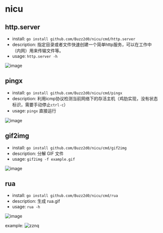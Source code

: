 # nicu

## http.server

- install: `go install github.com/Buzz2d0/nicu/cmd/http.server`
- description: 指定目录或者文件快速创建一个简单http服务，可以在工作中（内网）用来传输文件等。
- usage: `http.server -h`

![image](https://user-images.githubusercontent.com/26270009/148734383-92a5c2b0-d3f5-49d2-aaab-41287be7b055.png)

## pingx

- install: `go install github.com/Buzz2d0/nicu/cmd/pingx`
- description: 利用icmp协议检测当前网络下的存活主机（鸡肋实现，没有状态标识，需要手动停止`ctrl-c`）
- usage: `pingx` 直接运行

![image](https://user-images.githubusercontent.com/26270009/148733800-b175ebbc-14eb-40d1-b5c9-937bd1780c1f.png)

## gif2img

- install: `go install github.com/Buzz2d0/nicu/cmd/gif2img`
- description: 分解 GIF 文件
- usage: `gif2img -f example.gif`

![image](https://user-images.githubusercontent.com/26270009/148906590-134c03da-9b52-4a13-927e-532fc2575a16.png)

## rua

- install: `go install github.com/Buzz2d0/nicu/cmd/rua`
- description: 生成 rua.gif
- usage: `rua -h`

![image](https://user-images.githubusercontent.com/26270009/149051458-5122bae7-8e7f-4b36-a081-c138f88a966f.png)

example:
![zznq](https://user-images.githubusercontent.com/26270009/149051761-21e0e181-534d-458a-ad63-5c8963eda447.gif)
